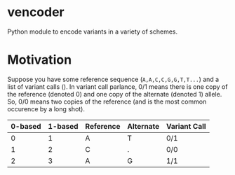 # vencoder
Python module to encode variants in a variety of schemes.

# Motivation

Suppose you have some reference sequence (`A,A,C,C,G,G,T,T...`) and a list of variant calls (). In variant call parlance, 0/1 means there is one copy of the reference (denoted 0) and one copy of the alternate (denoted 1) allele. So, 0/0 means two copies of the reference (and is the most common occurence by a long shot). 


| 0-based | 1-based | Reference | Alternate | Variant Call |
|---------|---------|-----------|-----------|--------------|
| 0 | 1 | A | T | 0/1 |
| 1 | 2 | C | . | 0/0 |
| 2 | 3 | A | G | 1/1 |


